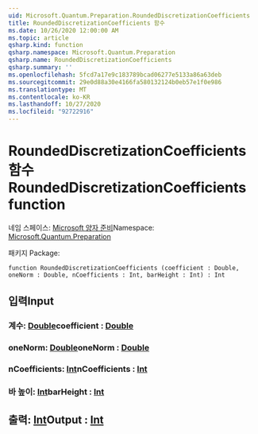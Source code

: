 ```yaml
---
uid: Microsoft.Quantum.Preparation.RoundedDiscretizationCoefficients
title: RoundedDiscretizationCoefficients 함수
ms.date: 10/26/2020 12:00:00 AM
ms.topic: article
qsharp.kind: function
qsharp.namespace: Microsoft.Quantum.Preparation
qsharp.name: RoundedDiscretizationCoefficients
qsharp.summary: ''
ms.openlocfilehash: 5fcd7a17e9c183789bcad06277e5133a86a63deb
ms.sourcegitcommit: 29e0d88a30e4166fa580132124b0eb57e1f0e986
ms.translationtype: MT
ms.contentlocale: ko-KR
ms.lasthandoff: 10/27/2020
ms.locfileid: "92722916"
---
```

# <a name="roundeddiscretizationcoefficients-function"></a><span data-ttu-id="9f890-102">RoundedDiscretizationCoefficients 함수</span><span class="sxs-lookup"><span data-stu-id="9f890-102">RoundedDiscretizationCoefficients function</span></span>

<span data-ttu-id="9f890-103">네임 스페이스: [Microsoft 양자 준비](xref:Microsoft.Quantum.Preparation)</span><span class="sxs-lookup"><span data-stu-id="9f890-103">Namespace: [Microsoft.Quantum.Preparation](xref:Microsoft.Quantum.Preparation)</span></span>

<span data-ttu-id="9f890-104">패키지 [](https://nuget.org/packages/)</span><span class="sxs-lookup"><span data-stu-id="9f890-104">Package: [](https://nuget.org/packages/)</span></span>




```qsharp
function RoundedDiscretizationCoefficients (coefficient : Double, oneNorm : Double, nCoefficients : Int, barHeight : Int) : Int
```


## <a name="input"></a><span data-ttu-id="9f890-105">입력</span><span class="sxs-lookup"><span data-stu-id="9f890-105">Input</span></span>

### <a name="coefficient--double"></a><span data-ttu-id="9f890-106">계수: [Double](xref:microsoft.quantum.lang-ref.double)</span><span class="sxs-lookup"><span data-stu-id="9f890-106">coefficient : [Double](xref:microsoft.quantum.lang-ref.double)</span></span>




### <a name="onenorm--double"></a><span data-ttu-id="9f890-107">oneNorm: [Double](xref:microsoft.quantum.lang-ref.double)</span><span class="sxs-lookup"><span data-stu-id="9f890-107">oneNorm : [Double](xref:microsoft.quantum.lang-ref.double)</span></span>




### <a name="ncoefficients--int"></a><span data-ttu-id="9f890-108">nCoefficients: [Int](xref:microsoft.quantum.lang-ref.int)</span><span class="sxs-lookup"><span data-stu-id="9f890-108">nCoefficients : [Int](xref:microsoft.quantum.lang-ref.int)</span></span>




### <a name="barheight--int"></a><span data-ttu-id="9f890-109">바 높이: [Int](xref:microsoft.quantum.lang-ref.int)</span><span class="sxs-lookup"><span data-stu-id="9f890-109">barHeight : [Int](xref:microsoft.quantum.lang-ref.int)</span></span>





## <a name="output--int"></a><span data-ttu-id="9f890-110">출력: [Int](xref:microsoft.quantum.lang-ref.int)</span><span class="sxs-lookup"><span data-stu-id="9f890-110">Output : [Int](xref:microsoft.quantum.lang-ref.int)</span></span>


